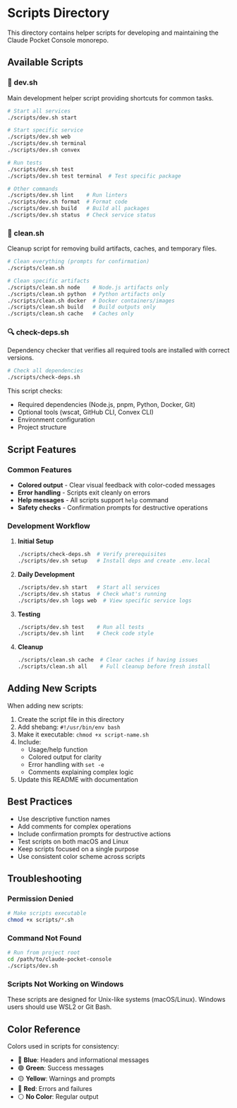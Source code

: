 # Scripts Directory

This directory contains helper scripts for developing and maintaining the Claude Pocket Console monorepo.

## Available Scripts

### 🚀 dev.sh
Main development helper script providing shortcuts for common tasks.

```bash
# Start all services
./scripts/dev.sh start

# Start specific service
./scripts/dev.sh web
./scripts/dev.sh terminal
./scripts/dev.sh convex

# Run tests
./scripts/dev.sh test
./scripts/dev.sh test terminal  # Test specific package

# Other commands
./scripts/dev.sh lint    # Run linters
./scripts/dev.sh format  # Format code
./scripts/dev.sh build   # Build all packages
./scripts/dev.sh status  # Check service status
```

### 🧹 clean.sh
Cleanup script for removing build artifacts, caches, and temporary files.

```bash
# Clean everything (prompts for confirmation)
./scripts/clean.sh

# Clean specific artifacts
./scripts/clean.sh node    # Node.js artifacts only
./scripts/clean.sh python  # Python artifacts only
./scripts/clean.sh docker  # Docker containers/images
./scripts/clean.sh build   # Build outputs only
./scripts/clean.sh cache   # Caches only
```

### 🔍 check-deps.sh
Dependency checker that verifies all required tools are installed with correct versions.

```bash
# Check all dependencies
./scripts/check-deps.sh
```

This script checks:
- Required dependencies (Node.js, pnpm, Python, Docker, Git)
- Optional tools (wscat, GitHub CLI, Convex CLI)
- Environment configuration
- Project structure

## Script Features

### Common Features
- **Colored output** - Clear visual feedback with color-coded messages
- **Error handling** - Scripts exit cleanly on errors
- **Help messages** - All scripts support `help` command
- **Safety checks** - Confirmation prompts for destructive operations

### Development Workflow

1. **Initial Setup**
   ```bash
   ./scripts/check-deps.sh  # Verify prerequisites
   ./scripts/dev.sh setup   # Install deps and create .env.local
   ```

2. **Daily Development**
   ```bash
   ./scripts/dev.sh start   # Start all services
   ./scripts/dev.sh status  # Check what's running
   ./scripts/dev.sh logs web  # View specific service logs
   ```

3. **Testing**
   ```bash
   ./scripts/dev.sh test    # Run all tests
   ./scripts/dev.sh lint    # Check code style
   ```

4. **Cleanup**
   ```bash
   ./scripts/clean.sh cache  # Clear caches if having issues
   ./scripts/clean.sh all    # Full cleanup before fresh install
   ```

## Adding New Scripts

When adding new scripts:

1. Create the script file in this directory
2. Add shebang: `#!/usr/bin/env bash`
3. Make it executable: `chmod +x script-name.sh`
4. Include:
   - Usage/help function
   - Colored output for clarity
   - Error handling with `set -e`
   - Comments explaining complex logic
5. Update this README with documentation

## Best Practices

- Use descriptive function names
- Add comments for complex operations
- Include confirmation prompts for destructive actions
- Test scripts on both macOS and Linux
- Keep scripts focused on a single purpose
- Use consistent color scheme across scripts

## Troubleshooting

### Permission Denied
```bash
# Make scripts executable
chmod +x scripts/*.sh
```

### Command Not Found
```bash
# Run from project root
cd /path/to/claude-pocket-console
./scripts/dev.sh
```

### Scripts Not Working on Windows
These scripts are designed for Unix-like systems (macOS/Linux). 
Windows users should use WSL2 or Git Bash.

## Color Reference

Colors used in scripts for consistency:
- 🔵 **Blue**: Headers and informational messages
- 🟢 **Green**: Success messages
- 🟡 **Yellow**: Warnings and prompts
- 🔴 **Red**: Errors and failures
- ⚪ **No Color**: Regular output